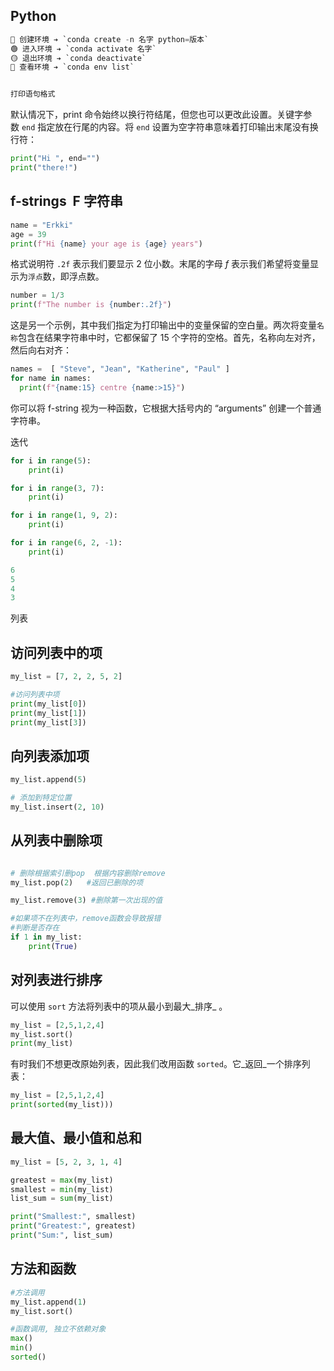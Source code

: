 ## Python

```python
🔵 创建环境 ➔ `conda create -n 名字 python=版本`  
🟢 进入环境 ➔ `conda activate 名字`  
🟡 退出环境 ➔ `conda deactivate`  
🔴 查看环境 ➔ `conda env list`


打印语句格式
```
默认情况下，print 命令始终以换行符结尾，但您也可以更改此设置。关键字参数 `end` 指定放在行尾的内容。将 `end` 设置为空字符串意味着打印输出末尾没有换行符：
```python
print("Hi ", end="")
print("there!")
```
## f-strings  F 字符串
```python
name = "Erkki"
age = 39
print(f"Hi {name} your age is {age} years")
```

格式说明符 `.2f` 表示我们要显示 2 位小数。末尾的字母 _f_ 表示我们希望将变量显示为`浮点`数，即浮点数。
```python
number = 1/3
print(f"The number is {number:.2f}")

```

这是另一个示例，其中我们指定为打印输出中的变量保留的空白量。两次将变量`名称`包含在结果字符串中时，它都保留了 15 个字符的空格。首先，名称向左对齐，然后向右对齐：
```python
names =  [ "Steve", "Jean", "Katherine", "Paul" ]
for name in names:
  print(f"{name:15} centre {name:>15}")
```

你可以将 f-string 视为一种函数，它根据大括号内的 “arguments” 创建一个普通字符串。


迭代
```python
for i in range(5):
    print(i)
```

```python
for i in range(3, 7):
    print(i)
```

```python
for i in range(1, 9, 2):
    print(i)
```

```python
for i in range(6, 2, -1):
    print(i)

6
5
4
3
```

列表

## 访问列表中的项
```python
my_list = [7, 2, 2, 5, 2]

#访问列表中项
print(my_list[0])
print(my_list[1])
print(my_list[3])
```
## 向列表添加项
```python
my_list.append(5)

# 添加到特定位置
my_list.insert(2, 10)
```
## 从列表中删除项
```python

# 删除根据索引删pop  根据内容删除remove
my_list.pop(2)   #返回已删除的项

my_list.remove(3) #删除第一次出现的值

#如果项不在列表中，remove函数会导致报错
#判断是否存在
if 1 in my_list:
	print(True)

```
## 对列表进行排序

可以使用 `sort` 方法将列表中的项从最小到最大_排序_ 。
```python
my_list = [2,5,1,2,4]
my_list.sort()
print(my_list)
```
有时我们不想更改原始列表，因此我们改用函数 `sorted`。它_返回_一个排序列表：
```python
my_list = [2,5,1,2,4]
print(sorted(my_list)))
```
## 最大值、最小值和总和
```python
my_list = [5, 2, 3, 1, 4]

greatest = max(my_list)
smallest = min(my_list)
list_sum = sum(my_list)

print("Smallest:", smallest)
print("Greatest:", greatest)
print("Sum:", list_sum)
```

## 方法和函数
```python
#方法调用
my_list.append(1)
my_list.sort()

#函数调用, 独立不依赖对象
max()
min()
sorted()
```